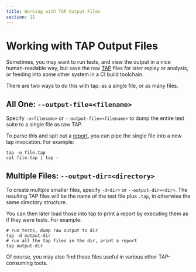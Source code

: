 ```yaml
---
title: Working with TAP Output Files
section: 11
---
```


# Working with TAP Output Files

Sometimes, you may want to run tests, and view the output in a nice
human-readable way, but save the raw [TAP](/tap-protocol/) files for later replay
or analysis, or feeding into some other system in a CI build toolchain.

There are two ways to do this with tap: as a single file, or as many files.

## All One: `--output-file=<filename>`

Specify `-o<filename>` or `--output-file=<filename>` to dump the entire test
suite to a single file as raw TAP.

To parse this and spit out a [report](/docs/reporting/), you can pipe the single
file into a new tap invocation.  For example:

```
tap -o file.tap
cat file.tap | tap -
```

## Multiple Files: `--output-dir=<directory>`

To create multiple smaller files, specify `-d<dir>` or `--output-dir=<dir>`.
The resulting TAP files will be the name of the test file plus `.tap`, in
otherwise the same directory structure.

You can then later load those into tap to print a report by executing them as
if they were tests.  For example:

```
# run tests, dump raw output to dir
tap -d output-dir
# run all the tap files in the dir, print a report
tap output-dir
```

Of course, you may also find these files useful in various other TAP-consuming
tools.
